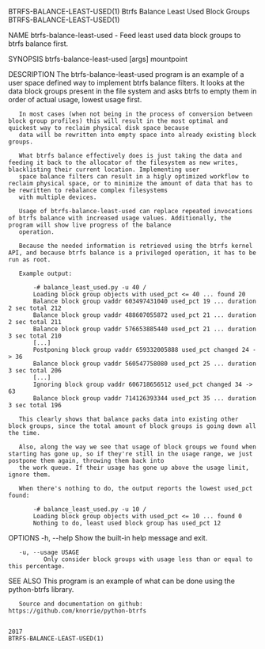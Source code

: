 BTRFS-BALANCE-LEAST-USED(1)                                                  Btrfs Balance Least Used Block Groups                                                  BTRFS-BALANCE-LEAST-USED(1)

NAME
       btrfs-balance-least-used - Feed least used data block groups to btrfs balance first.

SYNOPSIS
       btrfs-balance-least-used [args] mountpoint

DESCRIPTION
       The btrfs-balance-least-used program is an example of a user space defined way to implement btrfs balance filters. It looks at the data block groups present in the file system and asks
       btrfs to empty them in order of actual usage, lowest usage first.

       In most cases (when not being in the process of conversion between block group profiles) this will result in the most optimal and quickest way to reclaim physical disk space because
       data will be rewritten into empty space into already existing block groups.

       What btrfs balance effectively does is just taking the data and feeding it back to the allocator of the filesystem as new writes, blacklisting their current location. Implementing user
       space balance filters can result in a higly optimized workflow to reclaim physical space, or to minimize the amount of data that has to be rewritten to rebalance complex filesystems
       with multiple devices.

       Usage of btrfs-balance-least-used can replace repeated invocations of btrfs balance with increased usage values. Additionally, the program will show live progress of the balance
       operation.

       Because the needed information is retrieved using the btrfs kernel API, and because btrfs balance is a privileged operation, it has to be run as root.

       Example output:

           -# balance_least_used.py -u 40 /
           Loading block group objects with used_pct <= 40 ... found 20
           Balance block group vaddr 603497431040 used_pct 19 ... duration 2 sec total 212
           Balance block group vaddr 488607055872 used_pct 21 ... duration 2 sec total 211
           Balance block group vaddr 576653885440 used_pct 21 ... duration 3 sec total 210
           [...]
           Postponing block group vaddr 659332005888 used_pct changed 24 -> 36
           Balance block group vaddr 560547758080 used_pct 25 ... duration 3 sec total 206
           [...]
           Ignoring block group vaddr 606718656512 used_pct changed 34 -> 63
           Balance block group vaddr 714126393344 used_pct 35 ... duration 3 sec total 196

       This clearly shows that balance packs data into existing other block groups, since the total amount of block groups is going down all the time.

       Also, along the way we see that usage of block groups we found when starting has gone up, so if they're still in the usage range, we just postpone them again, throwing them back into
       the work queue. If their usage has gone up above the usage limit, ignore them.

       When there's nothing to do, the output reports the lowest used_pct found:

           -# balance_least_used.py -u 10 /
           Loading block group objects with used_pct <= 10 ... found 0
           Nothing to do, least used block group has used_pct 12

OPTIONS
       -h, --help
              Show the built-in help message and exit.

       -u, --usage USAGE
              Only consider block groups with usage less than or equal to this percentage.

SEE ALSO
       This program is an example of what can be done using the python-btrfs library.

       Source and documentation on github: https://github.com/knorrie/python-btrfs

                                                                                              2017                                                                  BTRFS-BALANCE-LEAST-USED(1)

